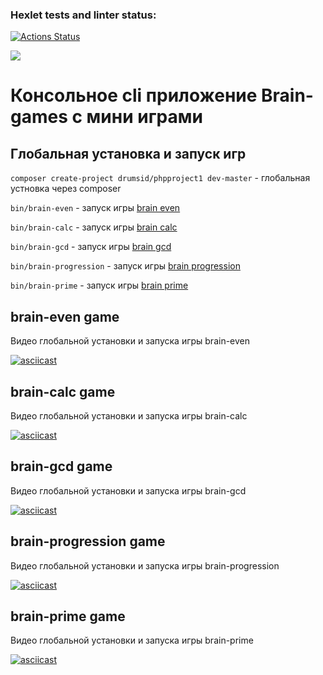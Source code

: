 ### Hexlet tests and linter status:
[![Actions Status](https://github.com/konpaa/php-project-lvl1/workflows/hexlet-check/badge.svg)](https://github.com/konpaa/php-project-lvl1/actions)

<a href="https://codeclimate.com/github/codeclimate/codeclimate/maintainability"><img src="https://api.codeclimate.com/v1/badges/a99a88d28ad37a79dbf6/maintainability" /></a>


# Консольное cli приложение Brain-games с мини играми
## Глобальная установка и запуск игр
`composer create-project drumsid/phpproject1 dev-master` - глобальная устновка через composer

`bin/brain-even` - запуск игры [brain even](#brain-even-game)

`bin/brain-calc` - запуск игры [brain calc](#brain-calc-game)

`bin/brain-gcd` - запуск игры [brain gcd](#brain-gcd-game)

`bin/brain-progression` - запуск игры [brain progression](#brain-progression-game)

`bin/brain-prime` - запуск игры [brain prime](#brain-prime-game)

## brain-even game
Видео глобальной установки и запуска игры brain-even

[![asciicast](https://asciinema.org/a/y4wpxypEMj7FL1HJfLExqIaFu.svg)](https://asciinema.org/a/y4wpxypEMj7FL1HJfLExqIaFu)
## brain-calc game
Видео глобальной установки и запуска игры brain-calc

[![asciicast](https://asciinema.org/a/XCpEMyJ2CxutlDb3shJpWO32v.svg)](https://asciinema.org/a/XCpEMyJ2CxutlDb3shJpWO32v)
## brain-gcd game
Видео глобальной установки и запуска игры brain-gcd

[![asciicast](https://asciinema.org/a/XN1PpMD5tNhuS0CYvE3i5EvcI.svg)](https://asciinema.org/a/XN1PpMD5tNhuS0CYvE3i5EvcI)
## brain-progression game
Видео глобальной установки и запуска игры brain-progression

[![asciicast](https://asciinema.org/a/BW29KZIr25W8az6jEQKWB59Aa.svg)](https://asciinema.org/a/BW29KZIr25W8az6jEQKWB59Aa)
## brain-prime game
Видео глобальной установки и запуска игры brain-prime

[![asciicast](https://asciinema.org/a/24t2FpjxaX8FZp3vRmT9qXdfb.svg)](https://asciinema.org/a/24t2FpjxaX8FZp3vRmT9qXdfb)